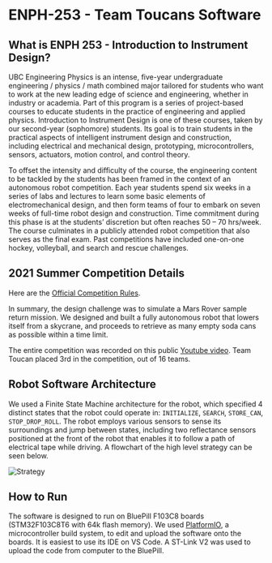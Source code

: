 # ENPH-253 - Team Toucans Software

## What is ENPH 253 - Introduction to Instrument Design?

UBC Engineering Physics is an intense, five-year undergraduate engineering / physics / math combined major tailored for students who want to work at the new leading edge of science and engineering, whether in industry or academia. Part of this program is a series of project-based courses to educate students in the practice of engineering and applied physics. Introduction to Instrument Design is one of these courses, taken by our second-year (sophomore) students. Its goal is to train students in the practical aspects of intelligent instrument design and construction, including electrical and mechanical design, prototyping, microcontrollers, sensors, actuators, motion control, and control theory.

To offset the intensity and difficulty of the course, the engineering content to be tackled by the students has been framed in the context of an autonomous robot competition. Each year students spend six weeks in a series of labs and lectures to learn some basic elements of electromechanical design, and then form teams of four to embark on seven weeks of full-time robot design and construction. Time commitment during this phase is at the students’ discretion but often reaches 50 – 70 hrs/week. The course culminates in a publicly attended robot competition that also serves as the final exam. Past competitions have included one-on-one hockey, volleyball, and search and rescue challenges.

## 2021 Summer Competition Details

Here are the [Official Competition Rules](https://docs.google.com/document/d/e/2PACX-1vSLlSZZVygysL-lW5NMPqw43kuUsevNV7X7EGTOROZqbiwdKwnDBDWqIHAD17FZLw/pub).

In summary, the design challenge was to simulate a Mars Rover sample return mission. We designed and built a fully autonomous robot that lowers itself from a skycrane, and proceeds to retrieve as many empty soda cans as possible within a time limit. 

The entire competition was recorded on this public [Youtube video](https://www.youtube.com/watch?v=xkh0X_zH3i8&ab_channel=enphtwofivethree). Team Toucan placed 3rd in the competition, out of 16 teams. 

## Robot Software Architecture

We used a Finite State Machine architecture for the robot, which specified 4 distinct states that the robot could operate in: `INITIALIZE`, `SEARCH`, `STORE_CAN`, `STOP_DROP_ROLL`. The robot employs various sensors to sense its surroundings and jump between states, including two reflectance sensors positioned at the front of the robot that enables it to follow a path of electrical tape while driving. 
A flowchart of the high level strategy can be seen below.

![Strategy](https://user-images.githubusercontent.com/61093495/139575876-dfb8e927-fe88-4b35-8aa1-666841d9b04a.png)

## How to Run
The software is designed to run on BluePill F103C8 boards (STM32F103C8T6 with 64k flash memory). We used [PlatformIO](https://platformio.org/), a microcontroller build system, to edit and upload the software onto the boards. It is easiest to use its IDE on VS Code. A ST-Link V2 was used to upload the code from computer to the BluePill. 

